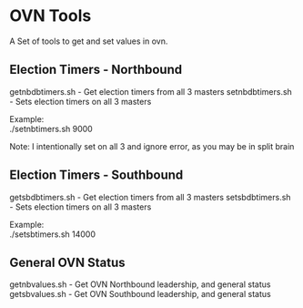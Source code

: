 # OVN Tools
A Set of tools to get and set values in ovn.

## Election Timers - Northbound 
getnbdbtimers.sh - Get election timers from all 3 masters 
setnbdbtimers.sh - Sets election timers on all 3 masters 

Example:   
  ./setnbtimers.sh 9000  

Note: I intentionally set on all 3 and ignore error, as you may be in split brain 

## Election Timers - Southbound 
getsbdbtimers.sh - Get election timers from all 3 masters 
setsbdbtimers.sh - Sets election timers on all 3 masters 

Example:  
  ./setsbtimers.sh 14000  


## General OVN Status 
getnbvalues.sh - Get OVN Northbound leadership, and general status 
getsbvalues.sh - Get OVN Southbound leadership, and general status 

